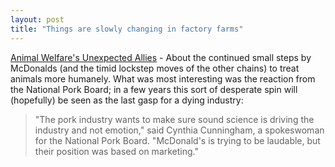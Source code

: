```yaml
---
layout: post
title: "Things are slowly changing in factory farms"
---
```




<p>
<a href="http://www.nytimes.com/2003/06/25/business/25MEAT.html?8hpib">Animal Welfare's Unexpected Allies</a> - About the continued small steps by McDonalds (and the timid lockstep moves of the other chains) to treat animals more humanely. What was most interesting was the reaction from the National Pork Board; in a few years this sort of desperate spin will (hopefully) be seen as the last gasp for a dying industry:
</p>

<blockquote>"The pork industry wants to make sure sound science is driving the industry and not emotion," said Cynthia Cunningham, a spokeswoman for the National Pork Board. "McDonald's is trying to be laudable, but their position was based on marketing."</blockquote>


